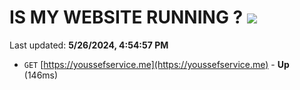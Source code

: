 # IS MY WEBSITE RUNNING ? [![](https://img.shields.io/static/v1?label=Sponsor&message=%E2%9D%A4&logo=GitHub&color=%23fe8e86)](https://github.com/sponsors/<username>)

Last updated: **5/26/2024, 4:54:57 PM**

- `GET` [https://youssefservice.me](https://youssefservice.me) - **Up** (146ms)
